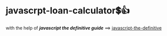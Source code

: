 # javascrpt-loan-calculator:heavy_dollar_sign::+1:                                                                                                                                                         
with the help of **_javascript the definitive guide_** ==>
<a href="https://www.oreilly.com/library/view/javascript-the-definitive/0596101996/">javascript-the-definitive</a>
 
